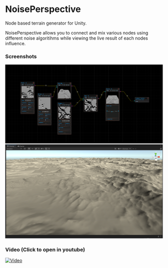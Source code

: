 # NoisePerspective
Node based terrain generator for Unity.

NoisePerspective allows you to connect and mix various nodes using different noise algoritihms while viewing the live result of each nodes influence.

### Screenshots
![Nodes](/Screenshots/Nodes.png?raw=true "Nodes")
![Terrain](/Screenshots/Terrain.png?raw=true "Terrain")

### Video (Click to open in youtube)
[![Video](https://img.youtube.com/vi/mkatKlnBKHg/maxresdefault.jpg)](https://youtu.be/mkatKlnBKHg)
